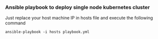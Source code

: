 ### Ansible playbook to deploy single node kubernetes cluster

Just replace your host machine IP in hosts file and execute the following command

```ansible-playbook -i hosts playbook.yml```
